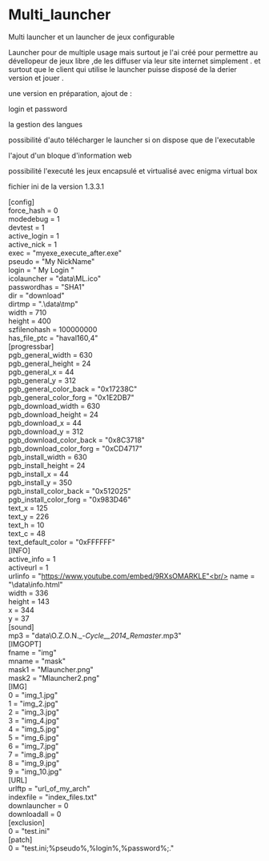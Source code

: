 # Multi_launcher
Multi launcher et un launcher de jeux configurable 

Launcher pour de multiple usage mais surtout je l'ai créé pour permettre au dévellopeur de jeux libre
,de les diffuser via leur site internet simplement . et surtout que le client qui utilise le launcher 
puisse disposé de la derier version et jouer . 


une version en préparation,
ajout de : 

 login et password  
 
 la gestion des langues
 
 possibilité d'auto télécharger le launcher si on dispose que de l'executable 

 l'ajout d'un bloque d'information web 
 
 possibilité l'executé les jeux encapsulé et virtualisé avec enigma virtual box 
 
 
 
 fichier ini de la version 1.3.3.1
 
[config]<br/>
force_hash = 0<br/>
modedebug = 1<br/>
devtest = 1<br/>
active_login = 1<br/>
active_nick = 1<br/>
exec = "myexe_execute_after.exe"<br/>
pseudo = "My NickName"<br/>
login = " My Login "<br/>
icolauncher = "data\ML.ico"<br/>
passwordhas = "SHA1"<br/>
dir = "download"<br/>
dirtmp = ".\data\tmp"<br/>
width = 710<br/>
height = 400<br/>
szfilenohash = 100000000<br/>
has_file_ptc = "haval160,4"<br/>
[progressbar]<br/>
pgb_general_width = 630<br/>
pgb_general_height = 24<br/>
pgb_general_x = 44<br/>
pgb_general_y = 312<br/>
pgb_general_color_back = "0x17238C"<br/>
pgb_general_color_forg = "0x1E2DB7"<br/>
pgb_download_width = 630<br/>
pgb_download_height = 24<br/>
pgb_download_x = 44<br/>
pgb_download_y = 312<br/>
pgb_download_color_back = "0x8C3718"<br/>
pgb_download_color_forg = "0xCD4717"<br/>
pgb_install_width = 630<br/>
pgb_install_height = 24<br/>
pgb_install_x = 44<br/>
pgb_install_y = 350<br/>
pgb_install_color_back = "0x512025"<br/>
pgb_install_color_forg = "0x983D46"<br/>
text_x = 125<br/>
text_y = 226<br/>
text_h = 10<br/>
text_c = 48<br/>
text_default_color = "0xFFFFFF"<br/>
[INFO]<br/>
active_info = 1<br/>
activeurl = 1<br/>
urlinfo = "https://www.youtube.com/embed/9RXsOMARKLE"<br/>
name = "\data\info.html"<br/>
width = 336<br/>
height = 143<br/>
x = 344<br/>
y = 37<br/>
[sound]<br/>
mp3 = "data\O.Z.O.N._-_Cycle__2014_Remaster_.mp3"<br/>
[IMGOPT]<br/>
fname = "img"<br/>
mname = "mask"<br/>
mask1 = "Mlauncher.png"<br/>
mask2 = "Mlauncher2.png"<br/>
[IMG]<br/>
0 = "img_1.jpg"<br/>
1 = "img_2.jpg"<br/>
2 = "img_3.jpg"<br/>
3 = "img_4.jpg"<br/>
4 = "img_5.jpg"<br/>
5 = "img_6.jpg"<br/>
6 = "img_7.jpg"<br/>
7 = "img_8.jpg"<br/>
8 = "img_9.jpg"<br/>
9 = "img_10.jpg"<br/>
[URL]<br/>
urlftp = "url_of_my_arch"<br/>
indexfile = "index_files.txt"<br/>
downlauncher = 0<br/>
downloadall = 0<br/>
[exclusion]<br/>
0 = "test.ini"<br/>
[patch]<br/>
0 = "test.ini;%pseudo%,%login%,%password%;.\"
